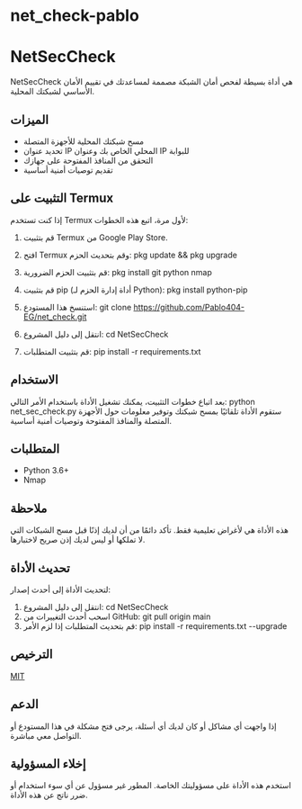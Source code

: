 # net_check-pablo
# NetSecCheck

NetSecCheck هي أداة بسيطة لفحص أمان الشبكة مصممة لمساعدتك في تقييم الأمان الأساسي لشبكتك المحلية.

## الميزات

- مسح شبكتك المحلية للأجهزة المتصلة
- تحديد عنوان IP المحلي الخاص بك وعنوان IP للبوابة
- التحقق من المنافذ المفتوحة على جهازك
- تقديم توصيات أمنية أساسية

## التثبيت على Termux

إذا كنت تستخدم Termux لأول مرة، اتبع هذه الخطوات:

1. قم بتثبيت Termux من Google Play Store.

2. افتح Termux وقم بتحديث الحزم:
pkg update && pkg upgrade
3. قم بتثبيت الحزم الضرورية:
pkg install git python nmap
4. قم بتثبيت pip (أداة إدارة الحزم لـ Python):
pkg install python-pip
5. استنسخ هذا المستودع:
git clone https://github.com/Pablo404-EG/net_check.git
6. انتقل إلى دليل المشروع:
cd NetSecCheck
7. قم بتثبيت المتطلبات:
pip install -r requirements.txt
## الاستخدام

بعد اتباع خطوات التثبيت، يمكنك تشغيل الأداة باستخدام الأمر التالي:
python net_sec_check.py
ستقوم الأداة تلقائيًا بمسح شبكتك وتوفير معلومات حول الأجهزة المتصلة والمنافذ المفتوحة وتوصيات أمنية أساسية.

## المتطلبات

- Python 3.6+
- Nmap

## ملاحظة

هذه الأداة هي لأغراض تعليمية فقط. تأكد دائمًا من أن لديك إذنًا قبل مسح الشبكات التي لا تملكها أو ليس لديك إذن صريح لاختبارها.

## تحديث الأداة

لتحديث الأداة إلى أحدث إصدار:

1. انتقل إلى دليل المشروع:
cd NetSecCheck
2. اسحب أحدث التغييرات من GitHub:
git pull origin main
3. قم بتحديث المتطلبات إذا لزم الأمر:
pip install -r requirements.txt --upgrade

## الترخيص

[MIT](https://choosealicense.com/licenses/mit/)

## الدعم

إذا واجهت أي مشاكل أو كان لديك أي أسئلة، يرجى فتح مشكلة في هذا المستودع أو التواصل معي مباشرة.

## إخلاء المسؤولية

استخدم هذه الأداة على مسؤوليتك الخاصة. المطور غير مسؤول عن أي سوء استخدام أو ضرر ناتج عن هذه الأداة.

